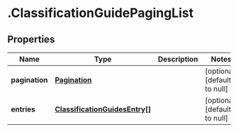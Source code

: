 # .ClassificationGuidePagingList

## Properties
Name | Type | Description | Notes
------------ | ------------- | ------------- | -------------
**pagination** | [**Pagination**](Pagination.md) |  | [optional] [default to null]
**entries** | [**ClassificationGuidesEntry[]**](ClassificationGuidesEntry.md) |  | [optional] [default to null]


